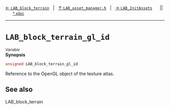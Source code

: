 [&#8592; `LAB_block_terrain`](LAB_asset_manager.h--lab_block_terrain.md)&nbsp;&nbsp;&nbsp;|&nbsp;&nbsp;&nbsp;[&#8593; `LAB_asset_manager.h`](LAB_asset_manager.h.md)&nbsp;&nbsp;&nbsp;|&nbsp;&nbsp;&nbsp;[&#8594; `LAB_InitAssets`](LAB_asset_manager.h--lab_initassets.md)&nbsp;&nbsp;&nbsp;&nbsp;&nbsp;&nbsp;||&nbsp;&nbsp;&nbsp;&nbsp;&nbsp;&nbsp;<small>[\* xdoc](../xdoc/LAB_asset_manager.h.xmd#L17)</small>
***

# `LAB_block_terrain_gl_id`
<small>*Variable*</small>  
**Synopsis**

```cpp
unsigned LAB_block_terrain_gl_id
```


Reference to the OpenGL object of the texture atlas.

## See also

LAB_block_terrain


